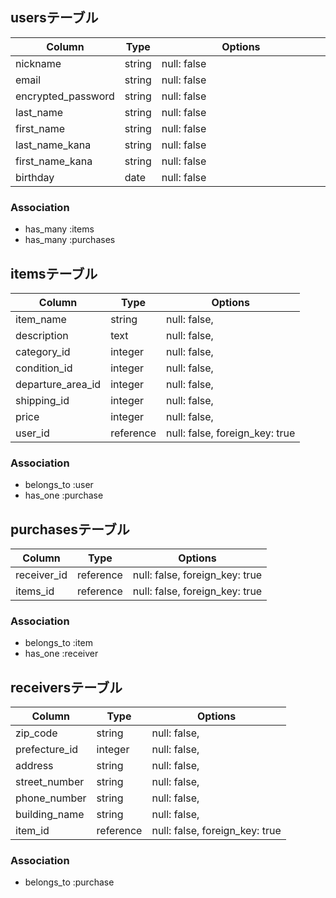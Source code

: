 ## usersテーブル

| Column             | Type   | Options                        |
| ------------------ | ------ | ------------------------------ |
| nickname           | string | null: false　　　　　　　　　　　　|
| email              | string | null: false　　　　　　　　　　　　|
| encrypted_password | string | null: false　　　　　　　　　　　　|
| last_name          | string | null: false　　　　　　　　　　　　|
| first_name         | string | null: false　　　　　　　　　　　　|
| last_name_kana     | string | null: false　　　　　　　　　　　　|
| first_name_kana    | string | null: false　　　　　　　　　　　　|
| birthday           | date   | null: false　　　　　　　　　　　　|



### Association
- has_many :items
- has_many :purchases


## itemsテーブル

| Column            | Type      | Options                        |
| ----------------- | --------- | ------------------------------ |
| item_name         | string    | null: false,                   |
| description       | text      | null: false,                   |
| category_id       | integer   | null: false,                   |
| condition_id      | integer   | null: false,                   |
| departure_area_id | integer   | null: false,                   |
| shipping_id       | integer   | null: false,                   |
| price             | integer   | null: false,                   |
| user_id           | reference | null: false, foreign_key: true |



### Association
- belongs_to :user
- has_one :purchase


## purchasesテーブル

| Column      | Type      | Options                        |
| ----------- | --------- | ------------------------------ |
| receiver_id | reference | null: false, foreign_key: true |
| items_id    | reference | null: false, foreign_key: true |

### Association
- belongs_to :item
- has_one :receiver


## receiversテーブル

| Column        | Type      | Options                        |
| ------------- | --------- | ------------------------------ |
| zip_code      | string    | null: false,                   |
| prefecture_id | integer   | null: false,                   |
| address       | string    | null: false,                   |
| street_number | string    | null: false,                   |
| phone_number  | string    | null: false,                   |
| building_name | string    | null: false,                   |
| item_id       | reference | null: false, foreign_key: true |

### Association
- belongs_to :purchase

